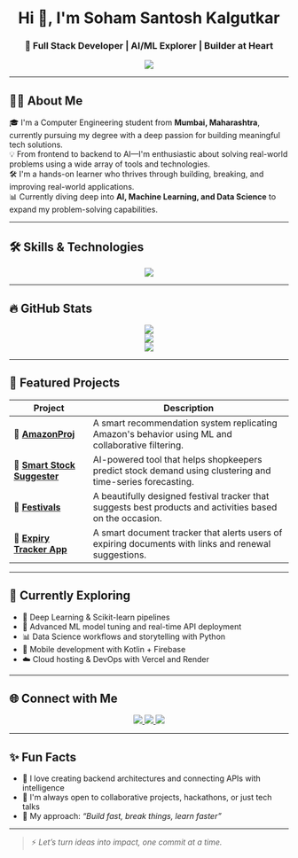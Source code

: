 <h1 align="center">Hi 👋, I'm Soham Santosh Kalgutkar</h1>
<h3 align="center">🚀 Full Stack Developer | AI/ML Explorer | Builder at Heart</h3>

<p align="center">
  <img src="https://readme-typing-svg.herokuapp.com?color=00b2ff&center=true&lines=Computer+Engineering+Student+from+Mumbai;Full-Stack+Developer+%7C+AI+%2B+ML+Enthusiast;Building+Projects+with+Purpose;Always+Learning+and+Experimenting" />
</p>

---

## 🧑‍💻 About Me

🎓 I'm a Computer Engineering student from **Mumbai, Maharashtra**, currently pursuing my degree with a deep passion for building meaningful tech solutions.  
💡 From frontend to backend to AI—I'm enthusiastic about solving real-world problems using a wide array of tools and technologies.  
🛠️ I'm a hands-on learner who thrives through building, breaking, and improving real-world applications.  
📊 Currently diving deep into **AI, Machine Learning, and Data Science** to expand my problem-solving capabilities.

---

## 🛠️ Skills & Technologies

<p align="center">
  <img src="https://skillicons.dev/icons?i=java,js,html,css,react,nodejs,express,flask,fastapi,spring,mysql,postgres,mongodb,git,github,vscode,bootstrap,tailwind,firebase,figma,androidstudio,kotlin,c,maven,npm,postman,powershell,eclipse,anaconda" />
</p>

---

## 🔥 GitHub Stats

<p align="center">
  <img src="https://github-readme-stats.vercel.app/api?username=Soham-droid-pixel&show_icons=true&theme=radical" />
  <br />
  <img src="https://github-readme-stats.vercel.app/api/top-langs/?username=Soham-droid-pixel&layout=compact&theme=radical" />
  <br />
  <img src="https://github-readme-streak-stats.herokuapp.com/?user=Soham-droid-pixel&theme=radical" />
</p>

---

## 🚀 Featured Projects

| Project | Description |
|--------|-------------|
| 🔗 [**AmazonProj**](https://github.com/Soham-droid-pixel/AmazonProj) | A smart recommendation system replicating Amazon's behavior using ML and collaborative filtering. |
| 🔗 [**Smart Stock Suggester**](https://github.com/Soham-droid-pixel/SmartStockSuggester) | AI-powered tool that helps shopkeepers predict stock demand using clustering and time-series forecasting. |
| 🔗 [**Festivals**](https://github.com/Soham-droid-pixel/Festivals) | A beautifully designed festival tracker that suggests best products and activities based on the occasion. |
| 🔗 [**Expiry Tracker App**](https://github.com/Soham-droid-pixel/ExpiryTrackerProject) | A smart document tracker that alerts users of expiring documents with links and renewal suggestions. |

---

## 📘 Currently Exploring

- 🤖 Deep Learning & Scikit-learn pipelines  
- 🧠 Advanced ML model tuning and real-time API deployment  
- 📊 Data Science workflows and storytelling with Python  
- 📱 Mobile development with Kotlin + Firebase  
- ☁️ Cloud hosting & DevOps with Vercel and Render

---

## 🌐 Connect with Me

<p align="center">
  <a href="https://www.linkedin.com/in/soham-kalgutkar-0a4b0428a/">
    <img src="https://img.shields.io/badge/LinkedIn-%230077B5.svg?style=for-the-badge&logo=linkedin&logoColor=white" />
  </a>
  <a href="https://www.kaggle.com/sohamkalgutkar">
    <img src="https://img.shields.io/badge/Kaggle-%2312100E.svg?style=for-the-badge&logo=kaggle&logoColor=20BEFF" />
  </a>
  <a href="https://www.hackerrank.com/profile/sohamkalg">
    <img src="https://img.shields.io/badge/HackerRank-%232EC866.svg?style=for-the-badge&logo=hackerrank&logoColor=white" />
  </a>
</p>

---

## ✨ Fun Facts

- 🧩 I love creating backend architectures and connecting APIs with intelligence  
- 💬 I'm always open to collaborative projects, hackathons, or just tech talks  
- 🧪 My approach: _“Build fast, break things, learn faster”_

---

> ⚡ _Let’s turn ideas into impact, one commit at a time._
